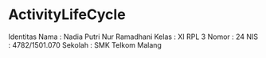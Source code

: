 # ActivityLifeCycle

Identitas
Nama  : Nadia Putri Nur Ramadhani
Kelas : XI RPL 3
Nomor : 24
NIS   : 4782/1501.070
Sekolah  : SMK Telkom Malang
